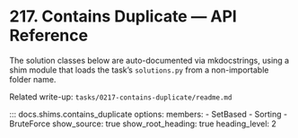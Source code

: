 # 217. Contains Duplicate — API Reference

The solution classes below are auto-documented via mkdocstrings, using a shim
module that loads the task’s `solutions.py` from a non-importable folder name.

Related write-up: `tasks/0217-contains-duplicate/readme.md`

::: docs.shims.contains_duplicate
    options:
      members:
        - SetBased
        - Sorting
        - BruteForce
      show_source: true
      show_root_heading: true
      heading_level: 2
